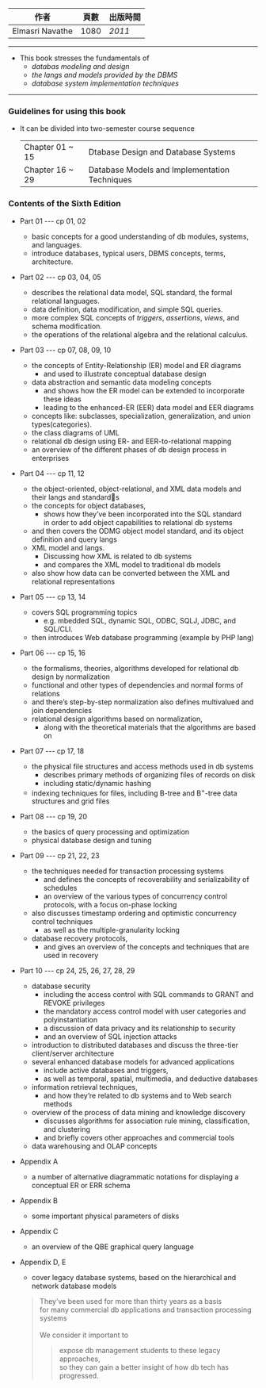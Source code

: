 | 作者 | 頁數 | 出版時間 | 
| --- | --- | --- | 
| Elmasri Navathe | 1080 | *2011* | 

---------

- This book stresses the fundamentals of
    - *databas modeling and design*
    - *the langs and models provided by the DBMS*
    - *database system implementation techniques*

----------     

### Guidelines for using this book
    
- It can be divided into two-semester course sequence
    
    |  |  |
    | --- | --- | 
    | Chapter 01 \~ 15 | Dtabase Design and Database Systems |
    | Chapter 16 \~ 29 | Database Models and Implementation Techniques |

### Contents of the Sixth Edition 

- Part 01 --- cp 01, 02 
    - basic concepts for a good understanding of db modules, systems, and languages. 
    - introduce databases, typical users, DBMS concepts, terms, architecture.

- Part 02 --- cp 03, 04, 05
    - describes the relational data model, SQL standard, the formal relational languages.
    - data definition, data modification, and simple SQL queries.
    - more complex SQL concepts of *triggers*, *assertions*, *views*, and schema modification.
    - the operations of the relational algebra and the relational calculus.
- Part 03 --- cp 07, 08, 09, 10
    - the concepts of Entity-Relationship (ER) model and ER diagrams
        - and used to illustrate conceptual database design
    - data abstraction and semantic data modeling concepts 
        - and shows how the ER model can be extended to incorporate these ideas 
        - leading to the enhanced-ER (EER) data model and EER diagrams
    - concepts like: subclasses, specialization, generalization, and union types(categories).
    - the class diagrams of UML
    - relational db design using ER- and EER-to-relational mapping 
    - an overview of the different phases of db design process in enterprises

- Part 04 --- cp 11, 12 
    - the object-oriented, object-relational, and XML data models and their langs and standards
    - the concepts for object databases, 
        - shows how they’ve been incorporated into the SQL standard<br>in order to add object capabilities to relational db systems
    - and then covers the ODMG object model standard, and its object definition and query langs
    - XML model and langs. 
        - Discussing how XML is related to db systems
        - and compares the XML model to traditional db models 
    - also show how data can be converted between the XML and relational representations

- Part 05 --- cp 13, 14 
    - covers SQL programming topics 
        - e.g. mbedded SQL, dynamic SQL, ODBC, SQLJ, JDBC, and SQL/CLI.
    - then introduces Web database programming (example by PHP lang)

- Part 06 --- cp 15, 16
    - the formalisms, theories, algorithms developed for relational db design by normalization
    - functional and other types of dependencies and normal forms of relations 
    - and there’s step-by-step normalization also defines multivalued and join dependencies 
    - relational design algorithms based on normalization,
        - along with the theoretical materials that the algorithms are based on 

- Part 07 --- cp 17, 18
    - the physical file structures and access methods used in db systems 
        - describes primary methods of organizing files of records on disk 
        - including static/dynamic hashing 
    - indexing techniques for files, including B-tree and B<sup>+</sup>-tree data structures and grid files 

- Part 08 --- cp 19, 20
    - the basics of query processing and optimization 
    - physical database design and tuning 

- Part 09 --- cp 21, 22, 23
    - the techniques needed for transaction processing systems 
        - and defines the concepts of recoverability and serializability of schedules 
        - an overview of the various types of concurrency control protocols, with a focus on-phase locking
    - also discusses timestamp ordering and optimistic concurrency control techniques 
        - as well as the multiple-granularity locking
    - database recovery protocols, 
        - and gives an overview of the concepts and techniques that are used in recovery 

- Part 10 --- cp 24, 25, 26, 27, 28, 29
    - database security
        - including the access control with SQL commands to GRANT and REVOKE privileges
        - the mandatory access control model with user categories and polyinstantiation
        - a discussion of data privacy and its relationship to security 
        - and an overview of SQL injection attacks 
    - introduction to distributed databases and discuss the three-tier client/server architecture
    - several enhanced database models for advanced applications 
        - include active databases and triggers, 
        - as well as temporal, spatial, multimedia, and deductive databases 
    - information retrieval techniques, 
        - and how they’re related to db systems and to Web search methods 
    - overview of the process of data mining and knowledge discovery 
        - discusses algorithms for association rule mining, classification, and clustering
        - and briefly covers other approaches and commercial tools 
    - data warehousing and OLAP concepts 


- Appendix A
    - a number of alternative diagrammatic notations for displaying a conceptual ER or ERR schema 

- Appendix B
    - some important physical parameters of disks

- Appendix C 
    - an overview of the QBE graphical query language 

- Appendix D, E 
    - cover legacy database systems, based on the hierarchical and network database models 
    > They’ve been used for more than thirty years as a basis <br>for many commercial db applications and transaction processing systems<br><br>
    We consider it important to 
    >> expose db management students to these legacy approaches,<br>
    >> so they can gain a better insight of how db tech has progressed.


    
